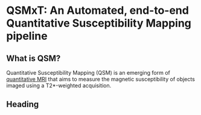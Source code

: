 <head>
  <title>Bootstrap Example</title>
  <meta charset="utf-8">
  <meta name="viewport" content="width=device-width, initial-scale=1">
  <link rel="stylesheet" href="https://maxcdn.bootstrapcdn.com/bootstrap/3.4.1/css/bootstrap.min.css">
  <script src="https://ajax.googleapis.com/ajax/libs/jquery/3.6.0/jquery.min.js"></script>
  <script src="https://maxcdn.bootstrapcdn.com/bootstrap/3.4.1/js/bootstrap.min.js"></script>
</head>

# QSMxT: An Automated, end-to-end Quantitative Susceptibility Mapping pipeline

## What is QSM?

Quantitative Susceptibility Mapping (QSM) is an emerging form of <a href="#" data-placement="top" data-toggle="popover" data-content="Quantitative MRI measures a single physical property and aims to be independent of scanner hardware or settings.">quantitative MRI</a> that aims to measure the magnetic susceptibility of objects imaged using a T2*-weighted acquisition. 


## Heading

<script>
$(document).ready(function(){
    $('[data-toggle="popover"]').popover();   
});
</script>